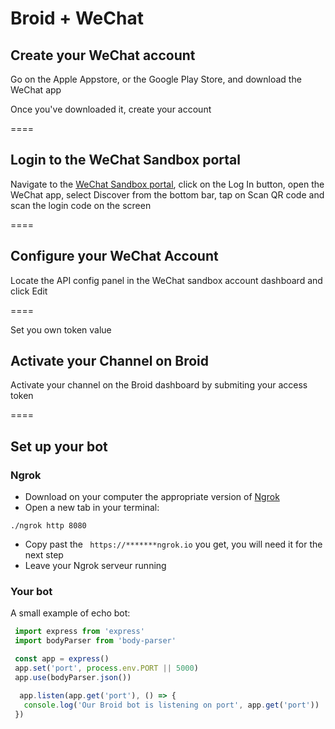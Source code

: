 # Broid + WeChat

## Create your WeChat account

Go on the Apple Appstore, or the Google Play Store, and download the WeChat app

Once you've downloaded it, create your account

====

## Login to the WeChat Sandbox portal

Navigate to the <a href="http://admin.wechat.com/debug/sandbox" target="_blank">WeChat Sandbox portal</a>, click on the Log In button, open the WeChat app, select Discover from the bottom bar, tap on Scan QR code and scan the login code on the screen

====

## Configure your WeChat Account

Locate the API config panel in the WeChat sandbox account dashboard and click Edit

====

Set you own token value

## Activate your Channel on Broid

Activate your channel on the Broid dashboard by submiting your access token

====

## Set up your bot

### Ngrok

* Download on your computer the appropriate version of [Ngrok](https://ngrok.com/download)
* Open a new tab in your terminal:
```
./ngrok http 8080
```
* Copy past the ``` https://*******ngrok.io``` you get, you will need it for the next step
* Leave your Ngrok serveur running

### Your bot

A small example of echo bot:

```javascript
 import express from 'express'
 import bodyParser from 'body-parser'

 const app = express()
 app.set('port', process.env.PORT || 5000)
 app.use(bodyParser.json())

  app.listen(app.get('port'), () => {
   console.log('Our Broid bot is listening on port', app.get('port'))
 })
```

